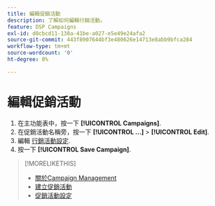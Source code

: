 ```yaml
---
title: 編輯促銷活動
description: 了解如何編輯行銷活動。
feature: DSP Campaigns
exl-id: d0cbcd11-138a-41be-a027-e5e49e24afa2
source-git-commit: 443f8907644bf3e480626e14713e8abb9bfca284
workflow-type: tm+mt
source-wordcount: '0'
ht-degree: 0%

---
```


# 編輯促銷活動

1. 在主功能表中，按一下 **[!UICONTROL Campaigns]**.
1. 在促銷活動名稱旁，按一下  **[!UICONTROL ...]** > **[!UICONTROL Edit]**.
1. 編輯 [行銷活動設定](campaign-settings.md).
1. 按一下 **[!UICONTROL Save Campaign]**.

>[!MORELIKETHIS]
>
>* [關於Campaign Management](campaign-about.md)
>* [建立促銷活動](campaign-create.md)
>* [促銷活動設定](campaign-settings.md)

